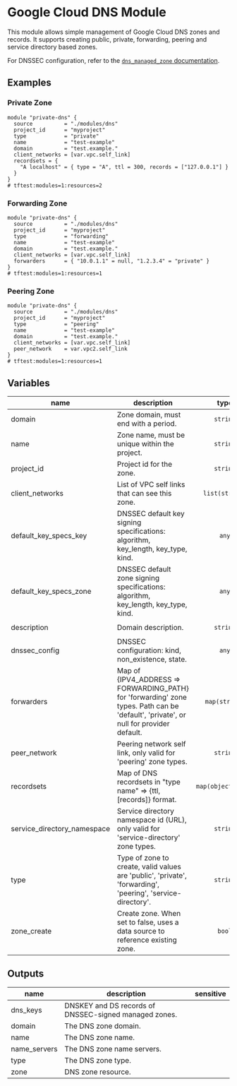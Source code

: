 # Google Cloud DNS Module

This module allows simple management of Google Cloud DNS zones and records. It supports creating public, private, forwarding, peering and service directory based zones.

For DNSSEC configuration, refer to the [`dns_managed_zone` documentation](https://www.terraform.io/docs/providers/google/r/dns_managed_zone.html#dnssec_config).

## Examples

### Private Zone

```hcl
module "private-dns" {
  source          = "./modules/dns"
  project_id      = "myproject"
  type            = "private"
  name            = "test-example"
  domain          = "test.example."
  client_networks = [var.vpc.self_link]
  recordsets = {
    "A localhost" = { type = "A", ttl = 300, records = ["127.0.0.1"] }
  }
}
# tftest:modules=1:resources=2
```

### Forwarding Zone

```hcl
module "private-dns" {
  source          = "./modules/dns"
  project_id      = "myproject"
  type            = "forwarding"
  name            = "test-example"
  domain          = "test.example."
  client_networks = [var.vpc.self_link]
  forwarders      = { "10.0.1.1" = null, "1.2.3.4" = "private" }
}
# tftest:modules=1:resources=1
```

### Peering Zone

```hcl
module "private-dns" {
  source          = "./modules/dns"
  project_id      = "myproject"
  type            = "peering"
  name            = "test-example"
  domain          = "test.example."
  client_networks = [var.vpc.self_link]
  peer_network    = var.vpc2.self_link
}
# tftest:modules=1:resources=1
```


<!-- BEGIN TFDOC -->

## Variables

| name | description | type | required | default |
|---|---|:---:|:---:|:---:|
| domain | Zone domain, must end with a period. | <code>string</code> | ✓ |  |
| name | Zone name, must be unique within the project. | <code>string</code> | ✓ |  |
| project_id | Project id for the zone. | <code>string</code> | ✓ |  |
| client_networks | List of VPC self links that can see this zone. | <code>list&#40;string&#41;</code> |  | <code>&#91;&#93;</code> |
| default_key_specs_key | DNSSEC default key signing specifications: algorithm, key_length, key_type, kind. | <code>any</code> |  | <code>&#123;&#125;</code> |
| default_key_specs_zone | DNSSEC default zone signing specifications: algorithm, key_length, key_type, kind. | <code>any</code> |  | <code>&#123;&#125;</code> |
| description | Domain description. | <code>string</code> |  | <code>&#34;Terraform managed.&#34;</code> |
| dnssec_config | DNSSEC configuration: kind, non_existence, state. | <code>any</code> |  | <code>&#123;&#125;</code> |
| forwarders | Map of {IPV4_ADDRESS => FORWARDING_PATH} for 'forwarding' zone types. Path can be 'default', 'private', or null for provider default. | <code>map&#40;string&#41;</code> |  | <code>&#123;&#125;</code> |
| peer_network | Peering network self link, only valid for 'peering' zone types. | <code>string</code> |  | <code>null</code> |
| recordsets | Map of DNS recordsets in \"type name\" => {ttl, [records]} format. | <code title="map&#40;object&#40;&#123;&#10;  ttl     &#61; number&#10;  records &#61; list&#40;string&#41;&#10;&#125;&#41;&#41;">map&#40;object&#40;&#123;&#8230;&#125;&#41;&#41;</code> |  | <code>&#123;&#125;</code> |
| service_directory_namespace | Service directory namespace id (URL), only valid for 'service-directory' zone types. | <code>string</code> |  | <code>null</code> |
| type | Type of zone to create, valid values are 'public', 'private', 'forwarding', 'peering', 'service-directory'. | <code>string</code> |  | <code>&#34;private&#34;</code> |
| zone_create | Create zone. When set to false, uses a data source to reference existing zone. | <code>bool</code> |  | <code>true</code> |

## Outputs

| name | description | sensitive |
|---|---|:---:|
| dns_keys | DNSKEY and DS records of DNSSEC-signed managed zones. |  |
| domain | The DNS zone domain. |  |
| name | The DNS zone name. |  |
| name_servers | The DNS zone name servers. |  |
| type | The DNS zone type. |  |
| zone | DNS zone resource. |  |

<!-- END TFDOC -->

